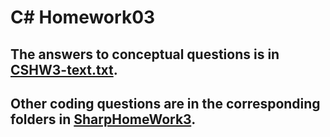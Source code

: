 # C# Homework03

## The answers to conceptual questions is in [CSHW3-text.txt](CSHW3-text.txt).

## Other coding questions are in the corresponding folders in [SharpHomeWork3](SharpHomework3).
